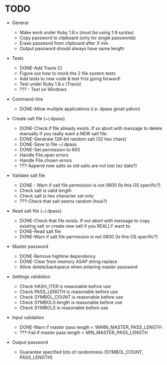 # TODO


* General
  * Make work under Ruby 1.8.x (must be using 1.9 syntax)
  * Copy password to clipboard (only for single passwords)
  * Erase password from clipboard after X min
  * Output password should always have same length


* Tests
  * DONE-Add Travis CI
  * Figure out how to mock the 2 file system tests
  * Add tests to new code & test frist going forward!
  * Test under Ruby 1.8.x (Travis)
  * ??? - Test on Windows


* Command-line
  * DONE-Allow multiple applications (i.e. dpass gmail yahoo)


* Create salt file (~/.dpass)
  * DONE-Check if file already exists. If so abort with message to delete manually if you really want a NEW salt file.
  * DONE-Generate 128-bit random salt (32 hex chars)
  * DONE-Save to file ~/.dpass
  * DONE-Set permission to 600
  * Handle File.open errors
  * Handle File.chown errors
  * ???-Append new salts so old salts are not lost (w/ date?)


* Validate salt file
  * DONE - Warn if salt file permission is not 0600 (Is this OS specific?)
  * Check salt is valid length
  * Check salt is hex character set only
  * ???-Check that salt seems random (how?)

* Read salt file (~/.dpass)
  * DONE-Check that file exists. If not abort with message to copy existing salt or create new salt if you REALLY want to.
  * DONE-Read salt file
  * DONE-Warn if salt file permission is not 0600 (Is this OS specific?)

* Master password
  * DONE-Remove highline dependency
  * DONE-Clear from memory ASAP string.replace
  * Allow delete/backspace when entering master password

* Settings validation
  * Check HASH_ITER is reasonable before use
  * Check PASS_LENGTH is reasonable before use
  * Check SYMBOL_COUNT is reasonable before use
  * Check SYMBOLS.length is reasonable before use
  * Check SYMBOLS is reasonable before use

* Input validation
  * DONE-Warn if master pass length < WARN_MASTER_PASS_LENGTH
  * ???-Fail if master pass length < MIN_MASTER_PASS_LENGTH

* Output password
  * Guarantee specified bits of randomness (SYMBOL_COUNT, PASS_LENGTH)
